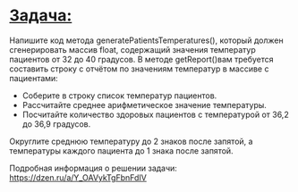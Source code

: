 # <u>**Задача:**</u>
Напишите код метода generatePatientsTemperatures(), который должен сгенерировать массив float, содержащий значения температур пациентов от 32 до 40 градусов.
В методе getReport()вам требуется составить строку с отчётом по значениям температур в массиве с пациентами:
- Соберите в строку список температур пациентов.
- Рассчитайте среднее арифметическое значение температуры.
- Посчитайте количество здоровых пациентов с температурой от 36,2 до 36,9 градусов.
  
Округлите среднюю температуру до 2 знаков после запятой,
  а температуры каждого пациента до 1 знака после запятой.

Подробная информация о решении задачи: https://dzen.ru/a/Y_OAVykTgFbnFdIV